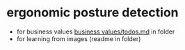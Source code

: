 # ergonomic posture detection

- for business values [business values/todos.md](https://github.com/7AtAri/ergonomic_pose_detect/blob/main/business%20values/todos.md) in folder
- for learning from images (readme in folder)
